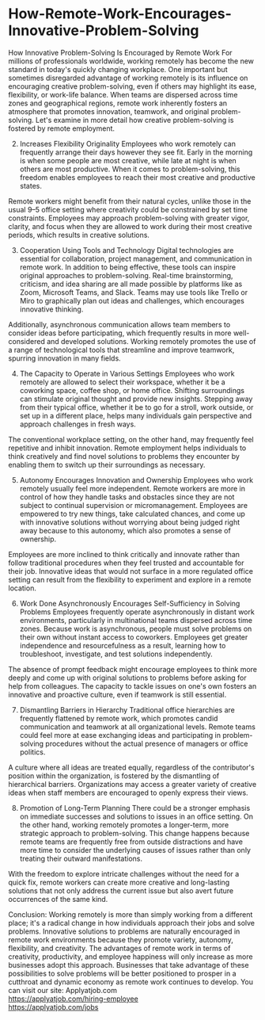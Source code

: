 # How-Remote-Work-Encourages-Innovative-Problem-Solving
How Innovative Problem-Solving Is Encouraged by Remote Work
For millions of professionals worldwide, working remotely has become the new standard in today's quickly changing workplace. One important but sometimes disregarded advantage of working remotely is its influence on encouraging creative problem-solving, even if others may highlight its ease, flexibility, or work-life balance. When teams are dispersed across time zones and geographical regions, remote work inherently fosters an atmosphere that promotes innovation, teamwork, and original problem-solving. Let's examine in more detail how creative problem-solving is fostered by remote employment.

2. Increases Flexibility Originality
Employees who work remotely can frequently arrange their days however they see fit. Early in the morning is when some people are most creative, while late at night is when others are most productive. When it comes to problem-solving, this freedom enables employees to reach their most creative and productive states.

Remote workers might benefit from their natural cycles, unlike those in the usual 9–5 office setting where creativity could be constrained by set time constraints. Employees may approach problem-solving with greater vigor, clarity, and focus when they are allowed to work during their most creative periods, which results in creative solutions.

3. Cooperation Using Tools and Technology
Digital technologies are essential for collaboration, project management, and communication in remote work. In addition to being effective, these tools can inspire original approaches to problem-solving. Real-time brainstorming, criticism, and idea sharing are all made possible by platforms like as Zoom, Microsoft Teams, and Slack. Teams may use tools like Trello or Miro to graphically plan out ideas and challenges, which encourages innovative thinking.

Additionally, asynchronous communication allows team members to consider ideas before participating, which frequently results in more well-considered and developed solutions. Working remotely promotes the use of a range of technological tools that streamline and improve teamwork, spurring innovation in many fields.

4. The Capacity to Operate in Various Settings
Employees who work remotely are allowed to select their workspace, whether it be a coworking space, coffee shop, or home office. Shifting surroundings can stimulate original thought and provide new insights. Stepping away from their typical office, whether it be to go for a stroll, work outside, or set up in a different place, helps many individuals gain perspective and approach challenges in fresh ways.

The conventional workplace setting, on the other hand, may frequently feel repetitive and inhibit innovation. Remote employment helps individuals to think creatively and find novel solutions to problems they encounter by enabling them to switch up their surroundings as necessary.

5. Autonomy Encourages Innovation and Ownership
Employees who work remotely usually feel more independent. Remote workers are more in control of how they handle tasks and obstacles since they are not subject to continual supervision or micromanagement. Employees are empowered to try new things, take calculated chances, and come up with innovative solutions without worrying about being judged right away because to this autonomy, which also promotes a sense of ownership.

Employees are more inclined to think critically and innovate rather than follow traditional procedures when they feel trusted and accountable for their job. Innovative ideas that would not surface in a more regulated office setting can result from the flexibility to experiment and explore in a remote location.

6. Work Done Asynchronously Encourages Self-Sufficiency in Solving Problems
Employees frequently operate asynchronously in distant work environments, particularly in multinational teams dispersed across time zones. Because work is asynchronous, people must solve problems on their own without instant access to coworkers. Employees get greater independence and resourcefulness as a result, learning how to troubleshoot, investigate, and test solutions independently.

The absence of prompt feedback might encourage employees to think more deeply and come up with original solutions to problems before asking for help from colleagues. The capacity to tackle issues on one's own fosters an innovative and proactive culture, even if teamwork is still essential.

7. Dismantling Barriers in Hierarchy
Traditional office hierarchies are frequently flattened by remote work, which promotes candid communication and teamwork at all organizational levels. Remote teams could feel more at ease exchanging ideas and participating in problem-solving procedures without the actual presence of managers or office politics.

A culture where all ideas are treated equally, regardless of the contributor's position within the organization, is fostered by the dismantling of hierarchical barriers. Organizations may access a greater variety of creative ideas when staff members are encouraged to openly express their views.

8. Promotion of Long-Term Planning
There could be a stronger emphasis on immediate successes and solutions to issues in an office setting. On the other hand, working remotely promotes a longer-term, more strategic approach to problem-solving. This change happens because remote teams are frequently free from outside distractions and have more time to consider the underlying causes of issues rather than only treating their outward manifestations.

With the freedom to explore intricate challenges without the need for a quick fix, remote workers can create more creative and long-lasting solutions that not only address the current issue but also avert future occurrences of the same kind.

Conclusion:
Working remotely is more than simply working from a different place; it's a radical change in how individuals approach their jobs and solve problems. Innovative solutions to problems are naturally encouraged in remote work environments because they promote variety, autonomy, flexibility, and creativity. The advantages of remote work in terms of creativity, productivity, and employee happiness will only increase as more businesses adopt this approach. Businesses that take advantage of these possibilities to solve problems will be better positioned to prosper in a cutthroat and dynamic economy as remote work continues to develop.
You can visit our site: Applyatjob.com<br>
 https://applyatjob.com/hiring-employee<br>
https://applyatjob.com/jobs
